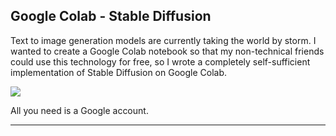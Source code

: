 ## Google Colab - Stable Diffusion

Text to image generation models are currently taking the world by storm. I wanted to create a Google Colab notebook so that my non-technical friends could use this technology for free, so I wrote a completely self-sufficient implementation of Stable Diffusion on Google Colab.

<a href="https://colab.research.google.com/github/rmyj/txt2img/blob/main/txt2img.ipynb" target="_blank"><img src="https://colab.research.google.com/assets/colab-badge.svg"></a>

All you need is a Google account.

***